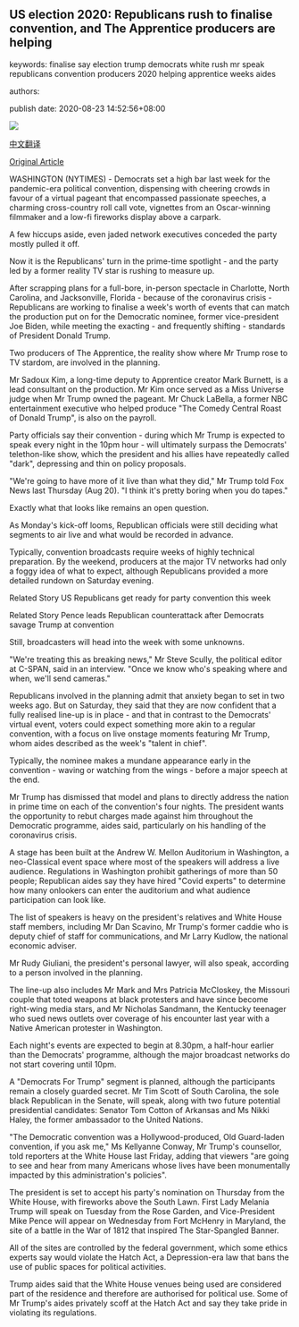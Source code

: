 ## US election 2020: Republicans rush to finalise convention, and The Apprentice producers are helping

keywords: finalise say election trump democrats white rush mr speak republicans convention producers 2020 helping apprentice weeks aides

authors: 

publish date: 2020-08-23 14:52:56+08:00

![](https://www.straitstimes.com/sites/default/files/styles/x_large/public/articles/2020/08/23/yq-repb2-23082024.jpg?itok=K7VIQ4F7)

[中文翻译](US%20election%202020%3A%20Republicans%20rush%20to%20finalise%20convention%2C%20and%20The%20Apprentice%20producers%20are%20helping_zh.md)

[Original Article](https://www.straitstimes.com/world/united-states/us-election-2020-republicans-rush-to-finalise-convention-and-the-apprentice)

WASHINGTON (NYTIMES) - Democrats set a high bar last week for the pandemic-era political convention, dispensing with cheering crowds in favour of a virtual pageant that encompassed passionate speeches, a charming cross-country roll call vote, vignettes from an Oscar-winning filmmaker and a low-fi fireworks display above a carpark.

A few hiccups aside, even jaded network executives conceded the party mostly pulled it off.

Now it is the Republicans' turn in the prime-time spotlight - and the party led by a former reality TV star is rushing to measure up.

After scrapping plans for a full-bore, in-person spectacle in Charlotte, North Carolina, and Jacksonville, Florida - because of the coronavirus crisis - Republicans are working to finalise a week's worth of events that can match the production put on for the Democratic nominee, former vice-president Joe Biden, while meeting the exacting - and frequently shifting - standards of President Donald Trump.

Two producers of The Apprentice, the reality show where Mr Trump rose to TV stardom, are involved in the planning.

Mr Sadoux Kim, a long-time deputy to Apprentice creator Mark Burnett, is a lead consultant on the production. Mr Kim once served as a Miss Universe judge when Mr Trump owned the pageant. Mr Chuck LaBella, a former NBC entertainment executive who helped produce "The Comedy Central Roast of Donald Trump", is also on the payroll.

Party officials say their convention - during which Mr Trump is expected to speak every night in the 10pm hour - will ultimately surpass the Democrats' telethon-like show, which the president and his allies have repeatedly called "dark", depressing and thin on policy proposals.

"We're going to have more of it live than what they did," Mr Trump told Fox News last Thursday (Aug 20). "I think it's pretty boring when you do tapes."

Exactly what that looks like remains an open question.

As Monday's kick-off looms, Republican officials were still deciding what segments to air live and what would be recorded in advance.

Typically, convention broadcasts require weeks of highly technical preparation. By the weekend, producers at the major TV networks had only a foggy idea of what to expect, although Republicans provided a more detailed rundown on Saturday evening.

Related Story US Republicans get ready for party convention this week

Related Story Pence leads Republican counterattack after Democrats savage Trump at convention

Still, broadcasters will head into the week with some unknowns.

"We're treating this as breaking news," Mr Steve Scully, the political editor at C-SPAN, said in an interview. "Once we know who's speaking where and when, we'll send cameras."

Republicans involved in the planning admit that anxiety began to set in two weeks ago. But on Saturday, they said that they are now confident that a fully realised line-up is in place - and that in contrast to the Democrats' virtual event, voters could expect something more akin to a regular convention, with a focus on live onstage moments featuring Mr Trump, whom aides described as the week's "talent in chief".

Typically, the nominee makes a mundane appearance early in the convention - waving or watching from the wings - before a major speech at the end.

Mr Trump has dismissed that model and plans to directly address the nation in prime time on each of the convention's four nights. The president wants the opportunity to rebut charges made against him throughout the Democratic programme, aides said, particularly on his handling of the coronavirus crisis.

A stage has been built at the Andrew W. Mellon Auditorium in Washington, a neo-Classical event space where most of the speakers will address a live audience. Regulations in Washington prohibit gatherings of more than 50 people; Republican aides say they have hired "Covid experts" to determine how many onlookers can enter the auditorium and what audience participation can look like.

The list of speakers is heavy on the president's relatives and White House staff members, including Mr Dan Scavino, Mr Trump's former caddie who is deputy chief of staff for communications, and Mr Larry Kudlow, the national economic adviser.

Mr Rudy Giuliani, the president's personal lawyer, will also speak, according to a person involved in the planning.

The line-up also includes Mr Mark and Mrs Patricia McCloskey, the Missouri couple that toted weapons at black protesters and have since become right-wing media stars, and Mr Nicholas Sandmann, the Kentucky teenager who sued news outlets over coverage of his encounter last year with a Native American protester in Washington.

Each night's events are expected to begin at 8.30pm, a half-hour earlier than the Democrats' programme, although the major broadcast networks do not start covering until 10pm.

A "Democrats For Trump" segment is planned, although the participants remain a closely guarded secret. Mr Tim Scott of South Carolina, the sole black Republican in the Senate, will speak, along with two future potential presidential candidates: Senator Tom Cotton of Arkansas and Ms Nikki Haley, the former ambassador to the United Nations.

"The Democratic convention was a Hollywood-produced, Old Guard-laden convention, if you ask me," Ms Kellyanne Conway, Mr Trump's counsellor, told reporters at the White House last Friday, adding that viewers "are going to see and hear from many Americans whose lives have been monumentally impacted by this administration's policies".

The president is set to accept his party's nomination on Thursday from the White House, with fireworks above the South Lawn. First Lady Melania Trump will speak on Tuesday from the Rose Garden, and Vice-President Mike Pence will appear on Wednesday from Fort McHenry in Maryland, the site of a battle in the War of 1812 that inspired The Star-Spangled Banner.

All of the sites are controlled by the federal government, which some ethics experts say would violate the Hatch Act, a Depression-era law that bans the use of public spaces for political activities.

Trump aides said that the White House venues being used are considered part of the residence and therefore are authorised for political use. Some of Mr Trump's aides privately scoff at the Hatch Act and say they take pride in violating its regulations.